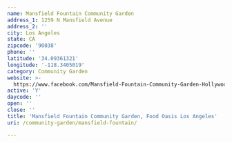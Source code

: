 ```yaml
---
name: Mansfield Fountain Community Garden
address_1: 1259 N Mansfield Avenue
address_2: ''
city: Los Angeles
state: CA
zipcode: '90038'
phone: ''
latitude: '34.09361321'
longitude: '-118.3405019'
category: Community Garden
website: >-
  https://www.facebook.com/Mansfield-Fountain-Community-Garden-Hollywood-CA-1062186980476336/
active: 'Y'
daycode: ''
open: ''
close: ''
title: 'Mansfield Fountain Community Garden, Food Oasis Los Angeles'
uri: /community-garden/mansfield-fountain/

---
```

